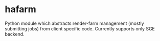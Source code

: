 hafarm
========

Python module which abstracts render-farm management (mostly submitting jobs) from client specific code. Currently supports only SGE backend.
